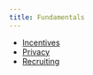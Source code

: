 ```yaml
---
title: Fundamentals
---
```


- [Incentives](incentives/)
- [Privacy](privacy/)
- [Recruiting](recruiting/)
